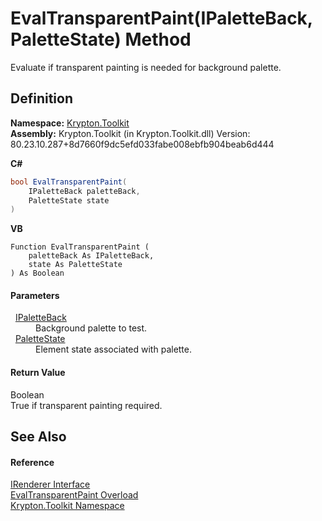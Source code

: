 # EvalTransparentPaint(IPaletteBack, PaletteState) Method


Evaluate if transparent painting is needed for background palette.



## Definition
**Namespace:** <a href="79d2eac2-21f4-54ff-7552-b20c33c30600.md">Krypton.Toolkit</a>  
**Assembly:** Krypton.Toolkit (in Krypton.Toolkit.dll) Version: 80.23.10.287+8d7660f9dc5efd033fabe008ebfb904beab6d444

**C#**
``` C#
bool EvalTransparentPaint(
	IPaletteBack paletteBack,
	PaletteState state
)
```
**VB**
``` VB
Function EvalTransparentPaint ( 
	paletteBack As IPaletteBack,
	state As PaletteState
) As Boolean
```



#### Parameters
<dl><dt>  <a href="36bc0bae-d9ca-1219-47ea-a9f0b3123d00.md">IPaletteBack</a></dt><dd>Background palette to test.</dd><dt>  <a href="93e626cd-00cf-240e-06c6-ab4d47e982ba.md">PaletteState</a></dt><dd>Element state associated with palette.</dd></dl>

#### Return Value
Boolean  
True if transparent painting required.

## See Also


#### Reference
<a href="510ba00d-9814-c743-a4c7-aee129753625.md">IRenderer Interface</a>  
<a href="11be60a7-668d-f1a2-b836-3dcd25232f40.md">EvalTransparentPaint Overload</a>  
<a href="79d2eac2-21f4-54ff-7552-b20c33c30600.md">Krypton.Toolkit Namespace</a>  
